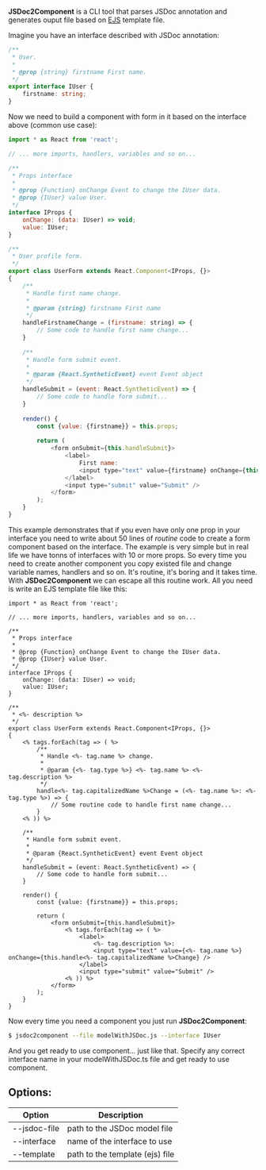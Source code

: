 **JSDoc2Component** is a CLI tool that parses JSDoc annotation and generates ouput file based on [EJS](http://ejs.co/) template file.

Imagine you have an interface described with JSDoc annotation:
```typescript
/**
 * User.
 *
 * @prop {string} firstname First name.
 */
export interface IUser {
    firstname: string;
}
```
Now we need to build a component with form in it based on the interface above (common use case):

```javascript
import * as React from 'react';

// ... more imports, handlers, variables and so on...

/**
 * Props interface
 *
 * @prop {Function} onChange Event to change the IUser data.
 * @prop {IUser} value User.
 */
interface IProps {
    onChange: (data: IUser) => void;
    value: IUser;
}

/**
 * User profile form.
 */
export class UserForm extends React.Component<IProps, {}>
{
    /**
     * Handle first name change.
     *
     * @param {string} firstname First name
     */
    handleFirstnameChange = (firstname: string) => {
        // Some code to handle first name change...
    }
    
    /**
     * Handle form submit event.
     *
     * @param {React.SyntheticEvent} event Event object
     */
    handleSubmit = (event: React.SyntheticEvent) => {
        // Some code to handle form submit...
    }
    
    render() {
        const {value: {firstname}} = this.props;
        
        return (
            <form onSubmit={this.handleSubmit}>
                <label>
                    First name:
                    <input type="text" value={firstname} onChange={this.handleFirstnameChange} />
                </label>
                <input type="submit" value="Submit" />
            </form>
        );
    }
}
```
This example demonstrates that if you even have only one prop in your interface you need to write about 50 lines of *routine* code to create a form component based on the interface. The example is very simple but in real life we have tonns of interfaces with 10 or more props. So every time you need to create another component you copy existed file and change variable names, handlers and so on. It's routine, it's boring and it takes time.
With **JSDoc2Component** we can escape all this routine work. All you need is write an EJS template file like this:

```twig
import * as React from 'react';

// ... more imports, handlers, variables and so on...

/**
 * Props interface
 *
 * @prop {Function} onChange Event to change the IUser data.
 * @prop {IUser} value User.
 */
interface IProps {
    onChange: (data: IUser) => void;
    value: IUser;
}

/**
 * <%- description %>
 */
export class UserForm extends React.Component<IProps, {}>
{
    <% tags.forEach(tag => ( %>
        /**
         * Handle <%- tag.name %> change.
         *
         * @param {<%- tag.type %>} <%- tag.name %> <%- tag.description %>
         */
        handle<%- tag.capitalizedName %>Change = (<%- tag.name %>: <%- tag.type %>) => {
            // Some routine code to handle first name change...
        }
    <% )) %>
    
    /**
     * Handle form submit event.
     *
     * @param {React.SyntheticEvent} event Event object
     */
    handleSubmit = (event: React.SyntheticEvent) => {
        // Some code to handle form submit...
    }
    
    render() {
        const {value: {firstname}} = this.props;
        
        return (
            <form onSubmit={this.handleSubmit}>
                <% tags.forEach(tag => ( %>
                    <label>
                        <%- tag.description %>:
                        <input type="text" value={<%- tag.name %>} onChange={this.handle<%- tag.capitalizedName %>Change} />
                    </label>
                    <input type="submit" value="Submit" />
                <% )) %>
            </form>
        );
    }
}
```
Now every time you need a component you just run **JSDoc2Component**:
```sh
$ jsdoc2component --file modelWithJSDoc.js --interface IUser
```
And you get ready to use component... just like that. Specify any correct interface name in your modelWithJSDoc.ts file and get ready to use component.

## Options:
| Option | Description |
| --- | --- |
| --jsdoc-file | path to the JSDoc model file |
| --interface | name of the interface to use | 
| --template | path to the template (ejs) file | 
